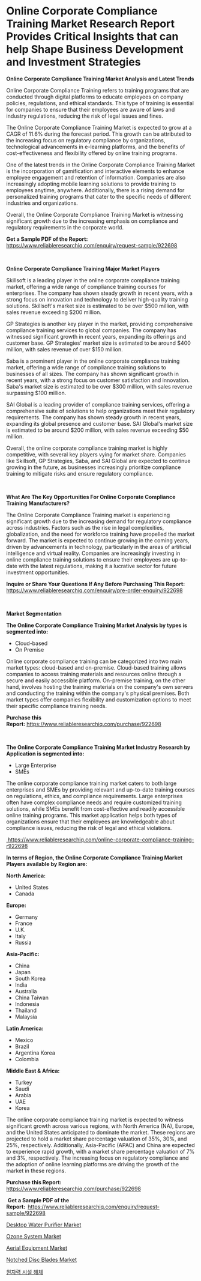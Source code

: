 <p><h1>Online Corporate Compliance Training Market Research Report Provides Critical Insights that can help Shape Business Development and Investment Strategies</h1></p><p><strong>Online Corporate Compliance Training Market Analysis and Latest Trends</strong></p>
<p><p>Online Corporate Compliance Training refers to training programs that are conducted through digital platforms to educate employees on company policies, regulations, and ethical standards. This type of training is essential for companies to ensure that their employees are aware of laws and industry regulations, reducing the risk of legal issues and fines.</p><p>The Online Corporate Compliance Training Market is expected to grow at a CAGR of 11.6% during the forecast period. This growth can be attributed to the increasing focus on regulatory compliance by organizations, technological advancements in e-learning platforms, and the benefits of cost-effectiveness and flexibility offered by online training programs.</p><p>One of the latest trends in the Online Corporate Compliance Training Market is the incorporation of gamification and interactive elements to enhance employee engagement and retention of information. Companies are also increasingly adopting mobile learning solutions to provide training to employees anytime, anywhere. Additionally, there is a rising demand for personalized training programs that cater to the specific needs of different industries and organizations.</p><p>Overall, the Online Corporate Compliance Training Market is witnessing significant growth due to the increasing emphasis on compliance and regulatory requirements in the corporate world.</p></p>
<p><strong>Get a Sample PDF of the Report:&nbsp;</strong> <a href="https://www.reliableresearchiq.com/enquiry/request-sample/922698">https://www.reliableresearchiq.com/enquiry/request-sample/922698</a></p>
<p>&nbsp;</p>
<p><strong>Online Corporate Compliance Training Major Market Players</strong></p>
<p><p>Skillsoft is a leading player in the online corporate compliance training market, offering a wide range of compliance training courses for enterprises. The company has shown steady growth in recent years, with a strong focus on innovation and technology to deliver high-quality training solutions. Skillsoft's market size is estimated to be over $500 million, with sales revenue exceeding $200 million.</p><p>GP Strategies is another key player in the market, providing comprehensive compliance training services to global companies. The company has witnessed significant growth in recent years, expanding its offerings and customer base. GP Strategies' market size is estimated to be around $400 million, with sales revenue of over $150 million.</p><p>Saba is a prominent player in the online corporate compliance training market, offering a wide range of compliance training solutions to businesses of all sizes. The company has shown significant growth in recent years, with a strong focus on customer satisfaction and innovation. Saba's market size is estimated to be over $300 million, with sales revenue surpassing $100 million.</p><p>SAI Global is a leading provider of compliance training services, offering a comprehensive suite of solutions to help organizations meet their regulatory requirements. The company has shown steady growth in recent years, expanding its global presence and customer base. SAI Global's market size is estimated to be around $200 million, with sales revenue exceeding $50 million.</p><p>Overall, the online corporate compliance training market is highly competitive, with several key players vying for market share. Companies like Skillsoft, GP Strategies, Saba, and SAI Global are expected to continue growing in the future, as businesses increasingly prioritize compliance training to mitigate risks and ensure regulatory compliance.</p></p>
<p>&nbsp;</p>
<p><strong>What Are The Key Opportunities For Online Corporate Compliance Training Manufacturers?</strong></p>
<p><p>The Online Corporate Compliance Training market is experiencing significant growth due to the increasing demand for regulatory compliance across industries. Factors such as the rise in legal complexities, globalization, and the need for workforce training have propelled the market forward. The market is expected to continue growing in the coming years, driven by advancements in technology, particularly in the areas of artificial intelligence and virtual reality. Companies are increasingly investing in online compliance training solutions to ensure their employees are up-to-date with the latest regulations, making it a lucrative sector for future investment opportunities.</p></p>
<p><strong>Inquire or Share Your Questions If Any Before Purchasing This Report:</strong> <a href="https://www.reliableresearchiq.com/enquiry/pre-order-enquiry/922698">https://www.reliableresearchiq.com/enquiry/pre-order-enquiry/922698</a></p>
<p>&nbsp;</p>
<p><strong>Market Segmentation</strong></p>
<p><strong>The Online Corporate Compliance Training Market Analysis by types is segmented into:</strong></p>
<p><ul><li>Cloud-based</li><li>On Premise</li></ul></p>
<p><p>Online corporate compliance training can be categorized into two main market types: cloud-based and on-premise. Cloud-based training allows companies to access training materials and resources online through a secure and easily accessible platform. On-premise training, on the other hand, involves hosting the training materials on the company's own servers and conducting the training within the company's physical premises. Both market types offer companies flexibility and customization options to meet their specific compliance training needs.</p></p>
<p><strong>Purchase this Report:&nbsp;</strong><a href="https://www.reliableresearchiq.com/purchase/922698">https://www.reliableresearchiq.com/purchase/922698</a></p>
<p>&nbsp;</p>
<p><strong>The Online Corporate Compliance Training Market Industry Research by Application is segmented into:</strong></p>
<p><ul><li>Large Enterprise</li><li>SMEs</li></ul></p>
<p><p>The online corporate compliance training market caters to both large enterprises and SMEs by providing relevant and up-to-date training courses on regulations, ethics, and compliance requirements. Large enterprises often have complex compliance needs and require customized training solutions, while SMEs benefit from cost-effective and readily accessible online training programs. This market application helps both types of organizations ensure that their employees are knowledgeable about compliance issues, reducing the risk of legal and ethical violations.</p></p>
<p><a href="https://www.reliableresearchiq.com/online-corporate-compliance-training-r922698">&nbsp;https://www.reliableresearchiq.com/online-corporate-compliance-training-r922698</a></p>
<p><strong>In terms of Region, the Online Corporate Compliance Training Market Players available by Region are:</strong></p>
<p>
    <p> <strong> North America: </strong>
        <ul>
            <li>United States</li>
            <li>Canada</li>
        </ul>
        </p> 
    <p> <strong> Europe: </strong>
        <ul>
            <li>Germany</li>
            <li>France</li>
            <li>U.K.</li>
            <li>Italy</li>
            <li>Russia</li>
        </ul>
        </p> 
    <p> <strong> Asia-Pacific: </strong>
        <ul>
            <li>China</li>
            <li>Japan</li>
            <li>South Korea</li>
            <li>India</li>
            <li>Australia</li>
            <li>China Taiwan</li>
            <li>Indonesia</li>
            <li>Thailand</li>
            <li>Malaysia</li>
        </ul>
        </p> 
    <p> <strong> Latin America: </strong>
        <ul>
            <li>Mexico</li>
            <li>Brazil</li>
            <li>Argentina Korea</li>
            <li>Colombia</li>
        </ul>
        </p> 
    <p> <strong> Middle East & Africa: </strong>
        <ul>
            <li>Turkey</li>
            <li>Saudi</li>
            <li>Arabia</li>
            <li>UAE</li>
            <li>Korea</li>
        </ul>
    </p>
    </p>
<p><p>The online corporate compliance training market is expected to witness significant growth across various regions, with North America (NA), Europe, and the United States anticipated to dominate the market. These regions are projected to hold a market share percentage valuation of 35%, 30%, and 25%, respectively. Additionally, Asia-Pacific (APAC) and China are expected to experience rapid growth, with a market share percentage valuation of 7% and 3%, respectively. The increasing focus on regulatory compliance and the adoption of online learning platforms are driving the growth of the market in these regions.</p></p>
<p><strong>Purchase this Report: </strong><a href="https://www.reliableresearchiq.com/purchase/922698">https://www.reliableresearchiq.com/purchase/922698</a></p>
<p>&nbsp;<strong>Get a Sample PDF of the Report:&nbsp;&nbsp;</strong><a href="https://www.reliableresearchiq.com/enquiry/request-sample/922698">https://www.reliableresearchiq.com/enquiry/request-sample/922698</a></p>
<p><strong></strong></p>
<p><p><a href="https://medium.com/@garthstehriii/desktop-water-purifier-market-size-is-growing-at-cagr-of-8-5-84aa08387644">Desktop Water Purifier Market</a></p><p><a href="https://medium.com/@pelloscooterist_44143/future-trends-in-global-ozone-system-market-market-insights-and-analysis-from-2024-to-2031-in-187-a0d81dc6358e">Ozone System Market</a></p><p><a href="https://medium.com/@dovansangxd/future-trends-in-global-aerial-equipment-market-market-insights-and-analysis-from-2024-to-2031-in-0dfee58d5279">Aerial Equipment Market</a></p><p><a href="https://medium.com/@broderickleannon/global-notched-disc-blades-market-by-product-type-by-application-by-region-and-companies-84710a501a2c">Notched Disc Blades Market</a></p><p><a href="https://github.com/hxzi07639916/Market-Research-Report-List-3/blob/main/709134281029.md">원자력 시설 해체</a></p></p>